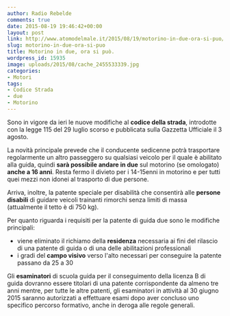 ```yaml
---
author: Radio Rebelde
comments: true
date: 2015-08-19 19:46:42+00:00
layout: post
link: http://www.atomodelmale.it/2015/08/19/motorino-in-due-ora-si-puo/
slug: motorino-in-due-ora-si-puo
title: Motorino in due, ora si può.
wordpress_id: 15935
image: uploads/2015/08/cache_2455533339.jpg
categories:
- Motori
tags:
- Codice Strada
- due
- Motorino
---
```


Sono in vigore da ieri le nuove modifiche al **codice della strada**, introdotte con la legge 115 del 29 luglio scorso e pubblicata sulla Gazzetta Ufficiale il 3 agosto.

La novità principale prevede che il conducente sedicenne potrà trasportare regolarmente un altro passeggero su qualsiasi veicolo per il quale è abilitato alla guida, quindi **sarà possibile andare in due** sul motorino (se omologato) **anche a 16 anni**. Resta fermo il divieto per i 14-15enni in motorino e per tutti quei mezzi non idonei al trasporto di due persone.

Arriva, inoltre, la patente speciale per disabilità che consentirà alle **persone disabili** di guidare veicoli trainanti rimorchi senza limiti di massa (attualmente il tetto è di 750 kg).

Per quanto riguarda i requisiti per la patente di guida due sono le modifiche principali:
- viene eliminato il richiamo della **residenza** necessaria ai fini del rilascio di una patente di guida o di una delle abilitazioni professionali
- i gradi del **campo visivo** verso l'alto necessari per conseguire la patente passano da 25 a 30

Gli **esaminatori** di scuola guida per il conseguimento della licenza B di guida dovranno essere titolari di una patente corrispondente da almeno tre anni mentre, per tutte le altre patenti, gli esaminatori in attività al 30 giugno 2015 saranno autorizzati a effettuare esami dopo aver concluso uno specifico percorso formativo, anche in deroga alle regole generali.
